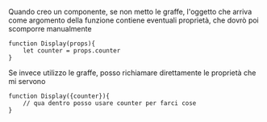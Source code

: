 Quando creo un componente, se non metto le graffe, l'oggetto che arriva come argomento della funzione contiene eventuali proprietà, che dovrò poi scomporre manualmente
```JSX
function Display(props){
	let counter = props.counter
}
```

Se invece utilizzo le graffe, posso richiamare direttamente le proprietà che mi servono
```JSX
function Display({counter}){
	// qua dentro posso usare counter per farci cose
}
```